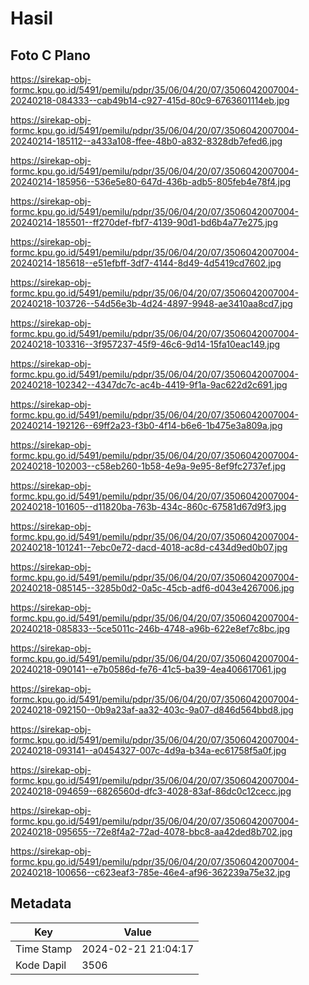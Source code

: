 # Hasil

## Foto C Plano

https://sirekap-obj-formc.kpu.go.id/5491/pemilu/pdpr/35/06/04/20/07/3506042007004-20240218-084333--cab49b14-c927-415d-80c9-6763601114eb.jpg

https://sirekap-obj-formc.kpu.go.id/5491/pemilu/pdpr/35/06/04/20/07/3506042007004-20240214-185112--a433a108-ffee-48b0-a832-8328db7efed6.jpg

https://sirekap-obj-formc.kpu.go.id/5491/pemilu/pdpr/35/06/04/20/07/3506042007004-20240214-185956--536e5e80-647d-436b-adb5-805feb4e78f4.jpg

https://sirekap-obj-formc.kpu.go.id/5491/pemilu/pdpr/35/06/04/20/07/3506042007004-20240214-185501--ff270def-fbf7-4139-90d1-bd6b4a77e275.jpg

https://sirekap-obj-formc.kpu.go.id/5491/pemilu/pdpr/35/06/04/20/07/3506042007004-20240214-185618--e51efbff-3df7-4144-8d49-4d5419cd7602.jpg

https://sirekap-obj-formc.kpu.go.id/5491/pemilu/pdpr/35/06/04/20/07/3506042007004-20240218-103726--54d56e3b-4d24-4897-9948-ae3410aa8cd7.jpg

https://sirekap-obj-formc.kpu.go.id/5491/pemilu/pdpr/35/06/04/20/07/3506042007004-20240218-103316--3f957237-45f9-46c6-9d14-15fa10eac149.jpg

https://sirekap-obj-formc.kpu.go.id/5491/pemilu/pdpr/35/06/04/20/07/3506042007004-20240218-102342--4347dc7c-ac4b-4419-9f1a-9ac622d2c691.jpg

https://sirekap-obj-formc.kpu.go.id/5491/pemilu/pdpr/35/06/04/20/07/3506042007004-20240214-192126--69ff2a23-f3b0-4f14-b6e6-1b475e3a809a.jpg

https://sirekap-obj-formc.kpu.go.id/5491/pemilu/pdpr/35/06/04/20/07/3506042007004-20240218-102003--c58eb260-1b58-4e9a-9e95-8ef9fc2737ef.jpg

https://sirekap-obj-formc.kpu.go.id/5491/pemilu/pdpr/35/06/04/20/07/3506042007004-20240218-101605--d11820ba-763b-434c-860c-67581d67d9f3.jpg

https://sirekap-obj-formc.kpu.go.id/5491/pemilu/pdpr/35/06/04/20/07/3506042007004-20240218-101241--7ebc0e72-dacd-4018-ac8d-c434d9ed0b07.jpg

https://sirekap-obj-formc.kpu.go.id/5491/pemilu/pdpr/35/06/04/20/07/3506042007004-20240218-085145--3285b0d2-0a5c-45cb-adf6-d043e4267006.jpg

https://sirekap-obj-formc.kpu.go.id/5491/pemilu/pdpr/35/06/04/20/07/3506042007004-20240218-085833--5ce5011c-246b-4748-a96b-622e8ef7c8bc.jpg

https://sirekap-obj-formc.kpu.go.id/5491/pemilu/pdpr/35/06/04/20/07/3506042007004-20240218-090141--e7b0586d-fe76-41c5-ba39-4ea406617061.jpg

https://sirekap-obj-formc.kpu.go.id/5491/pemilu/pdpr/35/06/04/20/07/3506042007004-20240218-092150--0b9a23af-aa32-403c-9a07-d846d564bbd8.jpg

https://sirekap-obj-formc.kpu.go.id/5491/pemilu/pdpr/35/06/04/20/07/3506042007004-20240218-093141--a0454327-007c-4d9a-b34a-ec61758f5a0f.jpg

https://sirekap-obj-formc.kpu.go.id/5491/pemilu/pdpr/35/06/04/20/07/3506042007004-20240218-094659--6826560d-dfc3-4028-83af-86dc0c12cecc.jpg

https://sirekap-obj-formc.kpu.go.id/5491/pemilu/pdpr/35/06/04/20/07/3506042007004-20240218-095655--72e8f4a2-72ad-4078-bbc8-aa42ded8b702.jpg

https://sirekap-obj-formc.kpu.go.id/5491/pemilu/pdpr/35/06/04/20/07/3506042007004-20240218-100656--c623eaf3-785e-46e4-af96-362239a75e32.jpg


## Metadata

| Key        | Value               |
| ---------- | ------------------- |
| Time Stamp | 2024-02-21 21:04:17 |
| Kode Dapil | 3506                |



